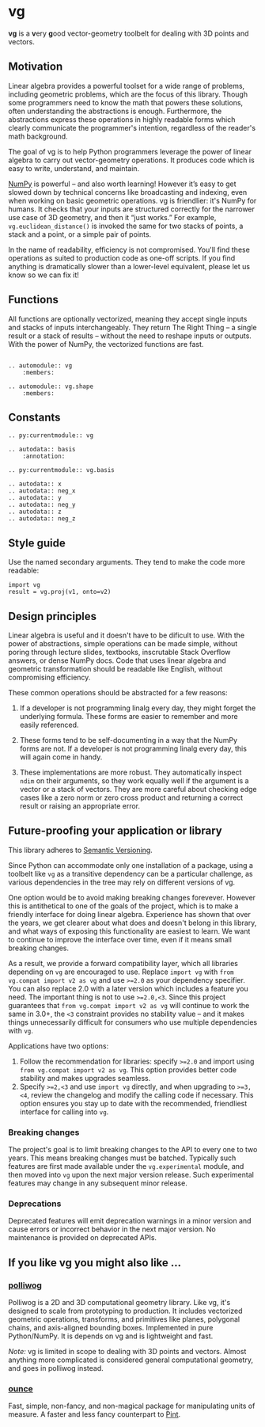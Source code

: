 vg
==

**vg** is a **v**ery **g**ood vector-geometry toolbelt for dealing with 3D
points and vectors.

Motivation
----------

Linear algebra provides a powerful toolset for a wide range of problems,
including geometric problems, which are the focus of this library. Though
some programmers need to know the math that powers these solutions, often
understanding the abstractions is enough. Furthermore, the abstractions
express these operations in highly readable forms which clearly communicate
the programmer's intention, regardless of the reader's math background.

The goal of vg is to help Python programmers leverage the power of linear
algebra to carry out vector-geometry operations. It produces code which
is easy to write, understand, and maintain.

[NumPy][] is powerful – and also worth learning! However it’s easy to get
slowed down by technical concerns like broadcasting and indexing, even
when working on basic geometric operations. vg is friendlier: it's
NumPy for humans. It checks that your inputs are structured correctly for the
narrower use case of 3D geometry, and then it &ldquo;just works.&rdquo;
For example, `vg.euclidean_distance()` is invoked the same for two stacks
of points, a stack and a point, or a simple pair of points.

In the name of readability, efficiency is not compromised. You'll find these
operations as suited to production code as one-off scripts. If you find
anything is dramatically slower than a lower-level equivalent, please let us
know so we can fix it!

[numpy]: https://www.numpy.org/


Functions
---------

All functions are optionally vectorized, meaning they accept single inputs and
stacks of inputs interchangeably. They return The Right Thing &ndash; a single
result or a stack of results &ndash; without the need to reshape inputs or
outputs. With the power of NumPy, the vectorized functions are fast.

```{eval-rst}

.. automodule:: vg
    :members:

.. automodule:: vg.shape
    :members:

```


Constants
---------

```{eval-rst}
.. py:currentmodule:: vg

.. autodata:: basis
    :annotation:

.. py:currentmodule:: vg.basis

.. autodata:: x
.. autodata:: neg_x
.. autodata:: y
.. autodata:: neg_y
.. autodata:: z
.. autodata:: neg_z

```


Style guide
-----------

Use the named secondary arguments. They tend to make the code more readable:

    import vg
    result = vg.proj(v1, onto=v2)


Design principles
-----------------

Linear algebra is useful and it doesn't have to be dificult to use. With the
power of abstractions, simple operations can be made simple, without poring
through lecture slides, textbooks, inscrutable Stack Overflow answers, or
dense NumPy docs. Code that uses linear algebra and geometric transformation
should be readable like English, without compromising efficiency.

These common operations should be abstracted for a few reasons:

1. If a developer is not programming linalg every day, they might forget the
   underlying formula. These forms are easier to remember and more easily
   referenced.

2. These forms tend to be self-documenting in a way that the NumPy forms are
   not. If a developer is not programming linalg every day, this will again
   come in handy.

3. These implementations are more robust. They automatically inspect `ndim`
   on their arguments, so they work equally well if the argument is a vector
   or a stack of vectors. They are more careful about checking edge cases
   like a zero norm or zero cross product and returning a correct result
   or raising an appropriate error.


Future-proofing your application or library
-------------------------------------------

This library adheres to [Semantic Versioning][semver].

[semver]: https://semver.org/

Since Python can accommodate only one installation of a package, using a
toolbelt like `vg` as a transitive dependency can be a particular challenge, as
various dependencies in the tree may rely on different versions of vg.

One option would be to avoid making breaking changes forevever. However this is 
antithetical to one of the goals of the project, which is to make a friendly
interface for doing linear algebra. Experience has shown that over the years,
we get clearer about what does and doesn't belong in this library, and what ways
of exposing this functionality are easiest to learn. We want to continue to
improve the interface over time, even if it means small breaking changes.

As a result, we provide a forward compatibility layer, which all libraries
depending on `vg` are encouraged to use. Replace `import vg` with
`from vg.compat import v2 as vg` and use `>=2.0` as your dependency specifier.
You can also replace 2.0 with a later version which includes a feature you
need. The important thing is not to use `>=2.0,<3`. Since this project
guarantees that `from vg.compat import v2 as vg` will continue to work the same
in 3.0+, the `<3` constraint provides no stability value &ndash; and it makes
things unnecessarily difficult for consumers who use multiple dependencies with
`vg`.

Applications have two options:

1. Follow the recommendation for libraries: specify `>=2.0` and import using
   `from vg.compat import v2 as vg`. This option provides better code stability
   and makes upgrades seamless.
2. Specify `>=2,<3` and use `import vg` directly, and when upgrading to
   `>=3,<4`, review the changelog and modify the calling code if necessary.
   This option ensures you stay up to date with the recommended, friendliest
   interface for calling into `vg`.

### Breaking changes

The project's goal is to limit breaking changes to the API to every one to two
years. This means breaking changes must be batched. Typically such features are
first made available under the `vg.experimental` module, and then moved into
`vg` upon the next major version release. Such experimental features may change
in any subsequent minor release.

### Deprecations

Deprecated features will emit deprecation warnings in a minor version and cause
errors or incorrect behavior in the next major version. No maintenance is
provided on deprecated APIs.


If you like vg you might also like &hellip;
-------------------------------------------

### [polliwog][]

Polliwog is a 2D and 3D computational geometry library. Like vg, it's designed
to scale from prototyping to production. It includes vectorized geometric
operations, transforms, and primitives like planes, polygonal chains, and
axis-aligned bounding boxes. Implemented in pure Python/NumPy. It is depends on
vg and is lightweight and fast.

*Note:* vg is limited in scope to dealing with 3D points and vectors. Almost
anything more complicated is considered general computational geometry, and goes
in polliwog instead.

### [ounce][]

Fast, simple, non-fancy, and non-magical package for manipulating units of
measure. A faster and less fancy counterpart to [Pint][].

[polliwog]: https://polliwog.readthedocs.io/en/latest/
[ounce]: https://ounce.readthedocs.io/en/latest/
[pint]: https://pint.readthedocs.io/en/stable/
